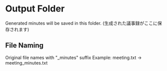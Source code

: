 # Output Folder

Generated minutes will be saved in this folder.
(生成された議事録がここに保存されます)

## File Naming
Original file names with "_minutes" suffix
Example: meeting.txt → meeting_minutes.txt
